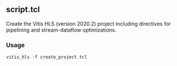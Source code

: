 ## script.tcl

Create the Vitis HLS (version 2020.2) project including directives for pipelining and stream-dataflow optimizations.

### Usage

```
vitis_hls -f create_project.tcl
```
